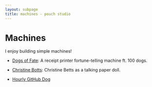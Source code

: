 ```yaml
---
layout: subpage
title: machines - pouch studio
---
```


# Machines

I enjoy building simple machines!

- [Dogs of Fate](https://vrklovespaper.substack.com/p/i-have-improved-at-design#%C2%A7dogs-of-fate): A receipt printer fortune-telling machine ft. 100 dogs.

- [Christine Botts](/machines/cbotts): Christine Betts as a talking paper doll.

- [Hourly GitHub Dog](https://twitter.com/heyvrk/status/1661741659955298304?s=20)
